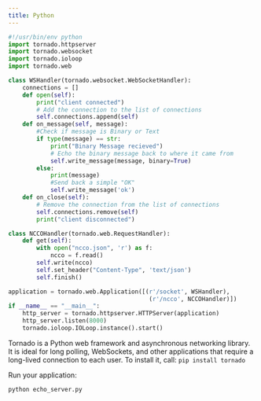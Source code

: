 ```yaml
---
title: Python
---
```


```python
#!/usr/bin/env python
import tornado.httpserver
import tornado.websocket
import tornado.ioloop
import tornado.web

class WSHandler(tornado.websocket.WebSocketHandler):
    connections = []
    def open(self):
        print("client connected")
        # Add the connection to the list of connections
        self.connections.append(self)
    def on_message(self, message):
        #Check if message is Binary or Text
        if type(message) == str:
            print("Binary Message recieved")
            # Echo the binary message back to where it came from
            self.write_message(message, binary=True)
        else:
            print(message)
            #Send back a simple "OK"
            self.write_message('ok')
    def on_close(self):
        # Remove the connection from the list of connections
        self.connections.remove(self)
        print("client disconnected")

class NCCOHandler(tornado.web.RequestHandler):
    def get(self):
        with open("ncco.json", 'r') as f:
            ncco = f.read()
        self.write(ncco)
        self.set_header("Content-Type", 'text/json')
        self.finish()

application = tornado.web.Application([(r'/socket', WSHandler),
                                        (r'/ncco', NCCOHandler)])
if __name__ == "__main__":
    http_server = tornado.httpserver.HTTPServer(application)
    http_server.listen(8000)
    tornado.ioloop.IOLoop.instance().start()
```

Tornado is a Python web framework and asynchronous networking library. It is ideal for long polling, WebSockets, and other applications that require a long-lived connection to each user. To install it, call: `pip install tornado`

Run your application:

```
python echo_server.py
```
